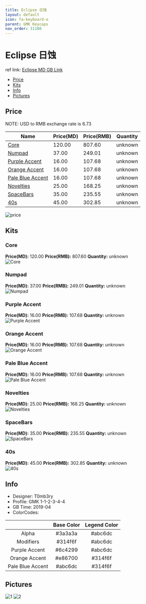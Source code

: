 ```yaml
---
title: Eclipse 日蚀
layout: default
icon: fa-keyboard-o
parent: GMK Keycaps
nav_order: 31100
---
```


# Eclipse 日蚀

ref link: [Eclipse MD GB Link](https://www.massdrop.com/buy/massdrop-x-t0mb3ry-gmk-eclipse-custom-keycap-set)

* [Price](#price)
* [Kits](#kits)
* [Info](#info)
* [Pictures](#pictures)


## Price  
NOTE: USD to RMB exchange rate is 6.73

| Name          | Price(MD)    |  Price(RMB) | Quantity |
| ------------- | ------------ |  ---------- | -------- |
|[Core](#core)|120.00|807.60|unknown|
|[Numpad](#numpad)|37.00|249.01|unknown|
|[Purple Accent](#purple-accent)|16.00|107.68|unknown|
|[Orange Accent](#orange-accent)|16.00|107.68|unknown|
|[Pale Blue Accent](#pale-blue-accent)|16.00|107.68|unknown|
|[Novelties](#novelties)|25.00|168.25|unknown|
|[SpaceBars](#spacebars)|35.00|235.55|unknown|
|[40s](#40s)|45.00|302.85|unknown|

<img src="{{ 'assets/images/gmk-keycaps/eclipse/price.jpg' | relative_url }}" alt="price" class="image featured">


## Kits
### Core
**Price(MD):** 120.00    **Price(RMB):** 807.60    **Quantity:** unknown  
<img src="{{ 'assets/images/gmk-keycaps/eclipse/kits_pics/core.jpg' | relative_url }}" alt="Core" class="image featured">

### Numpad
**Price(MD):** 37.00    **Price(RMB):** 249.01    **Quantity:** unknown  
<img src="{{ 'assets/images/gmk-keycaps/eclipse/kits_pics/numpad.jpg' | relative_url }}" alt="Numpad" class="image featured">

### Purple Accent
**Price(MD):** 16.00    **Price(RMB):** 107.68    **Quantity:** unknown  
<img src="{{ 'assets/images/gmk-keycaps/eclipse/kits_pics/purple-accent.jpg' | relative_url }}" alt="Purple Accent" class="image featured">

### Orange Accent
**Price(MD):** 16.00    **Price(RMB):** 107.68    **Quantity:** unknown  
<img src="{{ 'assets/images/gmk-keycaps/eclipse/kits_pics/orange-accent.jpg' | relative_url }}" alt="Orange Accent" class="image featured">

### Pale Blue Accent
**Price(MD):** 16.00    **Price(RMB):** 107.68    **Quantity:** unknown  
<img src="{{ 'assets/images/gmk-keycaps/eclipse/kits_pics/pale-blue-accent.jpg' | relative_url }}" alt="Pale Blue Accent" class="image featured">

### Novelties
**Price(MD):** 25.00    **Price(RMB):** 168.25    **Quantity:** unknown  
<img src="{{ 'assets/images/gmk-keycaps/eclipse/kits_pics/novelties.jpg' | relative_url }}" alt="Novelties" class="image featured">

### SpaceBars
**Price(MD):** 35.00    **Price(RMB):** 235.55    **Quantity:** unknown  
<img src="{{ 'assets/images/gmk-keycaps/eclipse/kits_pics/spacebars.jpg' | relative_url }}" alt="SpaceBars" class="image featured">

### 40s
**Price(MD):** 45.00    **Price(RMB):** 302.85    **Quantity:** unknown  
<img src="{{ 'assets/images/gmk-keycaps/eclipse/kits_pics/40s.jpg' | relative_url }}" alt="40s" class="image featured">


## Info
* Designer: T0mb3ry
* Profile: GMK 1-1-2-3-4-4
* GB Time: 2019-04
* ColorCodes: 

| |Base Color     | Legend Color
| :-------------: | :-------------: | :------------:
|Alpha|#3a3a3a|#abc6dc
|Modifiers|#314f6f|#abc6dc
|Purple Accent|#6c4299|#abc6dc
|Orange Accent|#e86700|#314f6f
|Pale Blue Accent|#abc6dc|#314f6f


## Pictures
<img src="{{ 'assets/images/gmk-keycaps/eclipse/rendering_pics/1.jpg' | relative_url }}" alt="1" class="image featured">
<img src="{{ 'assets/images/gmk-keycaps/eclipse/rendering_pics/2.jpg' | relative_url }}" alt="2" class="image featured">
